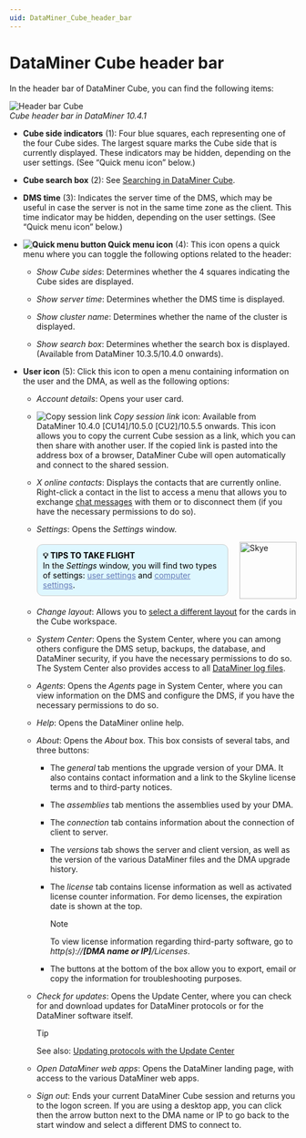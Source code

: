 ```yaml
---
uid: DataMiner_Cube_header_bar
---
```


# DataMiner Cube header bar

In the header bar of DataMiner Cube, you can find the following items:

![Header bar Cube](~/dataminer/images/Header_Bar.png)<br/>*Cube header bar in DataMiner 10.4.1*

- **Cube side indicators** (1): Four blue squares, each representing one of the four Cube sides. The largest square marks the Cube side that is currently displayed. These indicators may be hidden, depending on the user settings. (See “Quick menu icon” below.)

- **Cube search box** (2): See [Searching in DataMiner Cube](xref:Searching_in_DataMiner_Cube).

- **DMS time** (3): Indicates the server time of the DMS, which may be useful in case the server is not in the same time zone as the client. This time indicator may be hidden, depending on the user settings. (See “Quick menu icon” below.)

- **![Quick menu button](~/dataminer/images/CubeXquickmenu.png) Quick menu icon** (4): This icon opens a quick menu where you can toggle the following options related to the header:

  - *Show Cube sides*: Determines whether the 4 squares indicating the Cube sides are displayed.

  - *Show server time*: Determines whether the DMS time is displayed.

  - *Show cluster name*: Determines whether the name of the cluster is displayed.

  - *Show search box*: Determines whether the search box is displayed. (Available from DataMiner 10.3.5/10.4.0 onwards).

- **User icon** (5): Click this icon to open a menu containing information on the user and the DMA, as well as the following options:

  - *Account details*: Opens your user card.

  - ![Copy session link](~/dataminer/images/Copy.png) *Copy session link* icon: Available from DataMiner 10.4.0 [CU14]/10.5.0 [CU2]/10.5.5 onwards<!--RN 42389-->. This icon allows you to copy the current Cube session as a link, which you can then share with another user. If the copied link is pasted into the address box of a browser, DataMiner Cube will open automatically and connect to the shared session.

  - *X online contacts*: Displays the contacts that are currently online. Right-click a contact in the list to access a menu that allows you to exchange [chat messages](xref:chat) with them or to disconnect them (if you have the necessary permissions to do so).

  - *Settings*: Opens the *Settings* window.

    <div style="display: flex; align-items: center; justify-content: space-between; margin: 0 auto; max-width: 100%;">
      <div style="border: 1px solid #ccc; border-radius: 10px; padding: 10px; flex-grow: 1; background-color: #DEF7FF; margin-right: 20px; color: #000000;">
        <b>💡 TIPS TO TAKE FLIGHT</b><br>In the <i>Settings</i> window, you will find two types of settings: <a href="xref:User_settings" style="color: #657AB7;">user settings</a> and <a href="xref:Computer_settings" style="color: #657AB7;">computer settings</a>.
      </div>
      <img src="~/images/Skye.svg" alt="Skye" style="width: 100px; flex-shrink: 0;">
    </div>

  - *Change layout*: Allows you to [select a different layout](xref:Working_with_cards_in_DataMiner_Cube#changing-the-card-layout) for the cards in the Cube workspace.

  - *System Center*: Opens the System Center, where you can among others configure the DMS setup, backups, the database, and DataMiner security, if you have the necessary permissions to do so. The System Center also provides access to all [DataMiner log files](xref:logging).

  - *Agents*: Opens the *Agents* page in System Center, where you can view information on the DMS and configure the DMS, if you have the necessary permissions to do so.

  - *Help*: Opens the DataMiner online help.

  - *About*: Opens the *About* box. This box consists of several tabs, and three buttons:

    - The *general* tab mentions the upgrade version of your DMA. It also contains contact information and a link to the Skyline license terms and to third-party notices.

    - The *assemblies* tab mentions the assemblies used by your DMA.

    - The *connection* tab contains information about the connection of client to server.

    - The *versions* tab shows the server and client version, as well as the version of the various DataMiner files and the DMA upgrade history.

    - The *license* tab contains license information as well as activated license counter information. For demo licenses, the expiration date is shown at the top.

      > [!NOTE]
      > To view license information regarding third-party software, go to *http(s)://**\[DMA name or IP\]**/Licenses*.

    - The buttons at the bottom of the box allow you to export, email or copy the information for troubleshooting purposes.

  - *Check for updates*: Opens the Update Center, where you can check for and download updates for DataMiner protocols or for the DataMiner software itself.

    > [!TIP]
    > See also: [Updating protocols with the Update Center](xref:Adding_a_protocol_or_protocol_version_to_your_DataMiner_System#updating-protocols-with-the-update-center)

  - *Open DataMiner web apps*: Opens the DataMiner landing page, with access to the various DataMiner web apps.

  - *Sign out*: Ends your current DataMiner Cube session and returns you to the logon screen. If you are using a desktop app, you can click then the arrow button next to the DMA name or IP to go back to the start window and select a different DMS to connect to.
